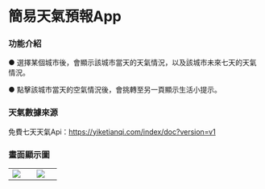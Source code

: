 # 簡易天氣預報App

<h3>功能介紹</h3>
● 選擇某個城市後，會顯示該城市當天的天氣情況，以及該城市未來七天的天氣情況。

● 點擊該城市當天的空氣情況後，會挑轉至另一頁顯示生活小提示。

<h3>天氣數據來源</h3>
免費七天天氣Api：<a href="https://yiketianqi.com/index/doc?version=v1">https://yiketianqi.com/index/doc?version=v1</a>

<h3>畫面顯示圖</h3>
<table align="center">
  <tr>
  <td><img src="https://s2.loli.net/2022/08/02/6EtpcXqlMTFh5af.jpg" ><td/>
  <td><img src="https://s2.loli.net/2022/08/02/Q9aT4Uxs8z2KZyJ.jpg" ><td/>
  </tr>
</table>








